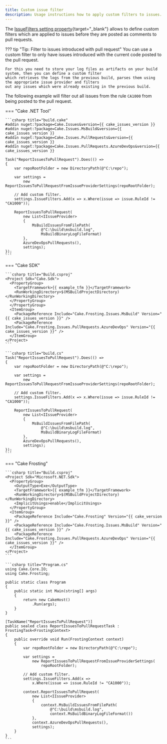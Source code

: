 ```yaml
---
title: Custom issue filter
description: Usage instructions how to apply custom filters to issues.
---
```


The [IssueFilters setting property]{target="_blank"} allows to define custom filters which are applied to issues
before they are posted as comments to pull requests.

??? tip "Tip: Filter to issues introduced with pull request"
    You can use a custom filter to only have issues introduced with the current code posted to the pull request.

    For this you need to store your log files as artifacts on your build system, then you can define a custom filter
    which retrieves the logs from the previous build, parses them using the appropriate issue provider and filters
    out any issues which were already existing in the previous build.

The following example will filter out all issues from the rule `CA1000` from being posted to the pull request.

=== "Cake .NET Tool"

    ```csharp title="build.cake"
    #addin nuget:?package=Cake.Issues&version={{ cake_issues_version }}
    #addin nuget:?package=Cake.Issues.MsBuild&version={{ cake_issues_version }}
    #addin nuget:?package=Cake.Issues.PullRequests&version={{ cake_issues_version }}
    #addin nuget:?package=Cake.Issues.PullRequests.AzureDevOps&version={{ cake_issues_version }}    

    Task("ReportIssuesToPullRequest").Does(() =>
    {
        var repoRootFolder = new DirectoryPath(@"C:\repo");    

        var settings =
            new ReportIssuesToPullRequestFromIssueProviderSettings(repoRootFolder);

        // Add custom filter.
        settings.IssueFilters.Add(x => x.Where(issue => issue.RuleId != "CA1000"));

        ReportIssuesToPullRequest(
            new List<IIssueProvider>
            {
                MsBuildIssuesFromFilePath(
                    @"C:\build\msbuild.log",
                    MsBuildBinaryLogFileFormat)
            },
            AzureDevOpsPullRequests(),
            settings);
    });
    ```

=== "Cake SDK"

    ```csharp title="Build.csproj"
    <Project Sdk="Cake.Sdk">
      <PropertyGroup>
        <TargetFramework>{{ example_tfm }}</TargetFramework>
        <RunWorkingDirectory>$(MSBuildProjectDirectory)</RunWorkingDirectory>
      </PropertyGroup>
      </PropertyGroup>
      <ItemGroup>
        <PackageReference Include="Cake.Frosting.Issues.MsBuild" Version="{{ cake_issues_version }}" />
        <PackageReference Include="Cake.Frosting.Issues.PullRequests.AzureDevOps" Version="{{ cake_issues_version }}" />
      </ItemGroup>
    </Project>
    ```

    ```csharp title="build.cs"
    Task("ReportIssuesToPullRequest").Does(() =>
    {
        var repoRootFolder = new DirectoryPath(@"C:\repo");    

        var settings =
            new ReportIssuesToPullRequestFromIssueProviderSettings(repoRootFolder);

        // Add custom filter.
        settings.IssueFilters.Add(x => x.Where(issue => issue.RuleId != "CA1000"));

        ReportIssuesToPullRequest(
            new List<IIssueProvider>
            {
                MsBuildIssuesFromFilePath(
                    @"C:\build\msbuild.log",
                    MsBuildBinaryLogFileFormat)
            },
            AzureDevOpsPullRequests(),
            settings);
    });
    ```

=== "Cake Frosting"

    ```csharp title="Build.csproj"
    <Project Sdk="Microsoft.NET.Sdk">
      <PropertyGroup>
        <OutputType>Exe</OutputType>
        <TargetFramework>{{ example_tfm }}</TargetFramework>
        <RunWorkingDirectory>$(MSBuildProjectDirectory)</RunWorkingDirectory>
        <ImplicitUsings>enable</ImplicitUsings>
      </PropertyGroup>
      <ItemGroup>
        <PackageReference Include="Cake.Frosting" Version="{{ cake_version }}" />
        <PackageReference Include="Cake.Frosting.Issues.MsBuild" Version="{{ cake_issues_version }}" />
        <PackageReference Include="Cake.Frosting.Issues.PullRequests.AzureDevOps" Version="{{ cake_issues_version }}" />
      </ItemGroup>
    </Project>
    ```

    ```csharp title="Program.cs"
    using Cake.Core.IO;
    using Cake.Frosting;

    public static class Program
    {
        public static int Main(string[] args)
        {
            return new CakeHost()
                .Run(args);
        }
    }

    [TaskName("ReportIssuesToPullRequest")]
    public sealed class ReportIssuesToPullRequestTask : FrostingTask<FrostingContext>
    {
        public override void Run(FrostingContext context)
        {
            var repoRootFolder = new DirectoryPath(@"C:\repo");

            var settings =
                new ReportIssuesToPullRequestFromIssueProviderSettings(
                    repoRootFolder);

            // Add custom filter.
            settings.IssueFilters.Add(x =>
                x.Where(issue => issue.RuleId != "CA1000"));

            context.ReportIssuesToPullRequest(
                new List<IIssueProvider>
                {
                    context.MsBuildIssuesFromFilePath(
                        @"C:\build\msbuild.log",
                        context.MsBuildBinaryLogFileFormat())
                },
                context.AzureDevOpsPullRequests(),
                settings);
        }
    }
    ```

[IssueFilters Setting Property]: https://cakebuild.net/api/Cake.Issues.PullRequests/IReportIssuesToPullRequestSettings/48CB35E4
